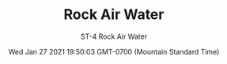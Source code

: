 ---
category: "wall-covering"
date: Wed Jan 27 2021 19:50:03 GMT-0700 (Mountain Standard Time)
description: "null"
designer: "Stephanie Tuckwell"
href: "https://www.areaenvironments.com/stephanie-tuckwell"
image_primary: "./img/ST_RockAirWater_Art.jpg"
image_secondary: "./img/ST_Rock+Air+Water_Installation.jpg"
image_thumb: "./img/Stephanie+Tuckwell.png"
manufacturer: "Area Environments"
slug: "/manufacturers/area-environments/wall-covering/rock-air-water"
slug_destination: area-environments,
subtitle: "ST-4 Rock Air Water"
tags:
  - "area-environments"
  - "wall-covering"
title: "Rock Air Water"
---